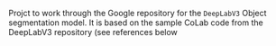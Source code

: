 Projct to work through the Google repository for the `DeepLabV3` Object segmentation model. It is based on the sample CoLab code from the DeepLabV3 repository (see references below
